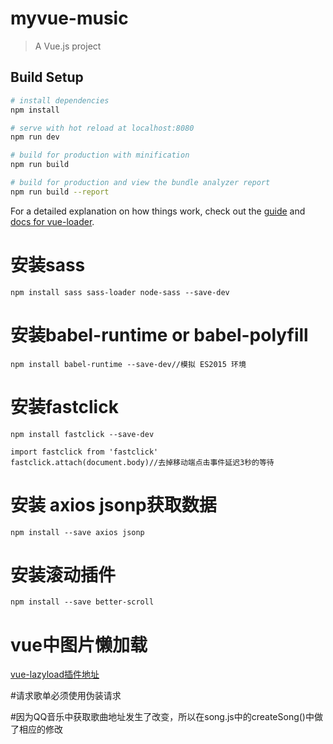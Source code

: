 # myvue-music

> A Vue.js project

## Build Setup

``` bash
# install dependencies
npm install

# serve with hot reload at localhost:8080
npm run dev

# build for production with minification
npm run build

# build for production and view the bundle analyzer report
npm run build --report
```

For a detailed explanation on how things work, check out the [guide](http://vuejs-templates.github.io/webpack/) and [docs for vue-loader](http://vuejs.github.io/vue-loader).


# 安装sass
	npm install sass sass-loader node-sass --save-dev

# 安装babel-runtime  or babel-polyfill
	npm install babel-runtime --save-dev//模拟 ES2015 环境

# 安装fastclick
	npm install fastclick --save-dev
	
	import fastclick from 'fastclick'
	fastclick.attach(document.body)//去掉移动端点击事件延迟3秒的等待

# 安装 axios jsonp获取数据
	npm install --save axios jsonp 

# 安装滚动插件
	npm install --save better-scroll

# vue中图片懒加载
[vue-lazyload插件地址](https://github.com/hilongjw/vue-lazyload)

#请求歌单必须使用伪装请求

#因为QQ音乐中获取歌曲地址发生了改变，所以在song.js中的createSong()中做了相应的修改